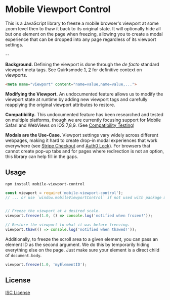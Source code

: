 # Mobile Viewport Control

This is a JavaScript library to freeze a mobile browser's viewport at some zoom
level then to thaw it back to its original state.  It will optionally hide all
but one element on the page when freezing, allowing you to create a modal
experience that can be dropped into any page regardless of its viewport
settings.

--

__Background.__ Defining the viewport is done through the _de facto_ standard
viewport meta tags.  See Quirksmode [1], [2] for definitive context on
viewports.

```html
<meta name="viewport" content="name=value,name=value,...">
```

[1]:http://www.quirksmode.org/mobile/viewports2.html
[2]:http://www.quirksmode.org/mobile/metaviewport/

__Modifying the Viewport.__ An undocumented feature allows us to modify the viewport
state at runtime by adding new viewport tags and carefully reapplying the
original viewport attributes to restore.

__Compatibility.__ This undocumented feature has been researched and tested on
multiple platforms, though we are currently focusing support for Mobile Safari
and WebViews on iOS 7,8,9. (See [Compatibility Testing](test/))

__Modals are the Use-Case.__ Viewport settings vary widely across different
webpages, making it hard to create drop-in modal experiences that work
everywhere (see [Stripe Checkout] and [Auth0 Lock]).  For browsers that cannot
create pop-up tabs and for pages where redirection is not an option, this
library can help fill in the gaps.

[Stripe Checkout]:https://stripe.com/checkout
[Auth0 Lock]:https://auth0.com/lock

## Usage

```
npm install mobile-viewport-control
```

```js
const viewport = require('mobile-viewport-control');
// ... or use `window.mobileViewportControl` if not used with package manager


// Freeze the viewport at a desired scale.
viewport.freeze(1.0, () => console.log('notified when frozen!'));

// Restore the viewport to what it was before freezing.
viewport.thaw(() => console.log('notified when thawed!'));
```

Additionally, to freeze the scroll area to a given element, you can pass an
element ID as the second argument.  We do this by temporarily hiding everything
else on the page.  Just make sure your element is a direct child of
`document.body`.

```js
viewport.freeze(1.0, 'myElementID');
```

## License

[ISC License](LICENSE)
